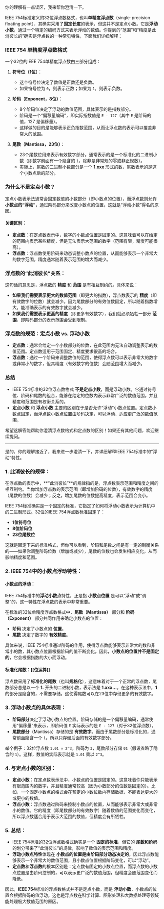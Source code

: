 你的理解有一点误区，我来帮你澄清一下。

IEEE 754标准定义的32位浮点数格式，也叫**单精度浮点数**（single-precision floating point），其确实采用了**固定长度**的表示，但这并不是定点小数。它是**浮动小数**，通过一个特定的编码方式来表示浮动的数值。你提到的“范围”和“精度是此消彼长的”确实是浮点数的一种常见特性，下面我们详细解释：

### IEEE 754 单精度浮点数格式
一个32位的IEEE 754单精度浮点数由三部分组成：

1. **符号位（1位）**：
   - 这个符号位决定了数值是正数还是负数。
   - 如果符号位为 `0`，则表示正数；如果为 `1`，则表示负数。

2. **阶码（Exponent，8位）**：
   - 8个阶码位决定了浮动的数值范围，具体表示的是指数部分。
   - 阶码是一个“偏移量编码”，即实际指数值是 `E - 127`（其中 `E` 是阶码的值，127 是偏移量）。
   - 这样做的目的是能够表示正负指数范围，从而让浮点数的表示可以覆盖非常大的范围。

3. **尾数（Mantissa，23位）**：
   - 23个尾数位用来表示有效数字部分，通常表示的是一个标准化的二进制小数（即数字前面有一个隐含的 `1`，除非是非常规的零或非正规数）。
   - 实际上，尾数的二进制小数部分是一个 **1.xxx** 形式的数，尾数表示的是这个小数点后的部分。
   
### 为什么不是定点小数？
定点小数表示法通常会固定数值的小数部分（即小数点的位置），而浮点数则允许**小数点的“浮动”**，通过阶码部分来改变小数点的位置，这就是“浮动小数”得名的原因。

#### 关键区别：
- **定点数**：在定点数表示中，数字的小数点位置是固定的。这意味着可以在给定的范围内表示某些精度，但是无法表示大范围的数字（范围有限，精度可能很高）。
- **浮点数**：浮点数使用阶码来动态调整小数点的位置，从而能够表示一个非常大的数字范围。精度通常随着表示范围的增大而减少。

### 浮点数的“此消彼长”关系：
这句话的意思是，浮点数的 **精度** 和 **范围** 是有相互制约的。具体来说：
- **如果我们需要表示更大的数值范围**（即更大的指数），浮点数表示的 **精度**（即有效数字的位数）就会减少。因为尾数部分的有效位数固定，所以随着指数增大，能准确表示的有效数字就会减少。
- **如果我们需要表示更高的精度**（即更多有效数字），我们就必须牺牲一部分 **范围**，即阶码部分的表示范围会受到限制。

### 浮点数的规范：定点小数 vs. 浮动小数
- **定点数**：通常会给定一个小数部分的位数，在此范围内无法自动调整表示的数值范围。定点数适用于范围固定、精度要求很高的场合。
- **浮点数**：通过一个阶码来调整数值的范围，使得浮点数可以表示非常大的数字或非常小的数字，但其精度（有效数字的位数）会随范围增大而减少。

### 总结
- IEEE 754标准的32位浮点数格式 **不是定点小数**，而是浮动小数。它通过符号位、阶码和尾数的组合，能够在给定的位数内表示非常广泛的数值范围，并且精度和范围是有权衡关系的。
- **定点小数** 和 **浮点小数** 主要的区别在于是否允许“浮动”小数点位置。定点数小数点固定，而浮点数小数点位置由阶码决定，可以浮动，适应更广泛的数值范围。

希望这解答能帮助你澄清浮点数格式和定点数的区别！如果还有其他问题，欢迎继续提问。

---

是的，你的理解接近了，我来进一步澄清一下，并详细解释IEEE 754标准中的“浮动”特性。

### 1. **此消彼长的规律**：
在浮点数的表示中，**“此消彼长”**的规律指的是，浮点数表示范围和精度之间的相互制约。当你增加浮点数的表示范围（即增加阶码的位数），有效数字的精度（尾数的位数）会减少；反之，增加尾数的位数提高精度，表示范围会变小。

IEEE 754标准确实是一个固定的标准，它指定了如何将浮动小数表示为计算机中的二进制形式。32位的IEEE 754浮点数标准固定了：
- **1位符号位**
- **8位阶码位**
- **23位尾数位**

这就是固定下来的标准格式，但你可以看到，阶码和尾数之间是有一定的制衡关系的——如果你调整阶码位数（增加或减少），尾数的位数也会发生相应变化，从而影响精度和范围。

### 2. **IEEE 754中的小数点浮动特性**：
#### **小数点的浮动**：
IEEE 754标准中的**浮动小数点**特性，正是指 **小数点位置** 是可以“浮动”或“调整”的，这一特性在浮点数的表示中非常重要。

在标准的32位单精度浮点数格式中，**尾数（Mantissa）** 部分和 **阶码（Exponent）** 部分共同作用来确定小数点的位置：
- **阶码** 决定了小数点的 **位置**。
- **尾数** 决定了数字的 **有效精度**。

具体来说，IEEE 754标准通过阶码的作用，使得浮点数能够表示非常大的数和非常小的数，其小数点位置根据阶码的值不断变化。因此，**小数点的位置并不是固定的**，它会根据指数的大小而浮动。

#### **标准化尾数**：[[位运算]]
浮点数采用了**标准化的尾数**（也叫**规格化**），这意味着对于一个正常的浮点数，尾数部分总是以一个 **1.** 开头的二进制小数，表示法是 **1.xxx...**。在这种表示法中，**1** 的部分是隐含的，不需要存储，这使得尾数可以在23位中存储更多的有效数字。

### 3. **浮动小数点的具体表现**：
- **阶码部分**决定了浮动小数点的位置。阶码存储的是一个偏移量编码，通常使用"偏移量"来表示，即阶码值 `E` 实际表示的是 `E - 127`（对于32位浮点数）。
- **尾数部分**（Mantissa）存储的是 **有效数字**。而由于尾数部分是标准化的，通常前面隐含一个 `1`，所以只存储后面的有效数字部分。

举个例子：32位浮点数 `1.01 × 2^3`，阶码为 `3`，尾数部分存储 `01`（假设省略了隐含的 `1`）。这样，数值的实际表示就是 `1.01` 乘以 `2^3`。

### 4. **与定点小数的区别**：
- **定点小数**：在定点数表示法中，小数点的位置是固定的。这意味着你只能表示有限范围内的数字，并且精度通常较高（因为小数部分的位数是固定的）。比如，一个固定小数点的格式会在预定的小数位数内存储数据，不能表达更大的或更小的数值。
- **浮点小数**：浮点数通过阶码来控制小数点的位置，从而能够表示非常大或非常小的数值。它的精度（即尾数部分的有效数字）随着数值的范围变化而变化，所以浮点数适合用于表示大范围的数值，但精度会有所牺牲。

### 5. **总结**：
- IEEE 754标准的32位浮点数格式确实是一个 **固定的标准**，但它的 **尾数和阶码** 的划分带来了“此消彼长”的规律，影响了数值的表示范围和精度。
- **浮动小数点特性**体现在 **小数点的位置是由阶码部分动态决定的**，因此浮点数能够表示一个非常大的数值范围，且小数点位置根据阶码变化，可以“浮动”。
- **定点数**和**浮点数**的根本区别是：定点数有固定的小数点位置，而浮点数的小数点位置是由阶码控制的，可以表示更广泛的数值范围，但精度会随范围变化而降低。

因此，**IEEE 754**标准的浮点数格式并不是定点小数，而是 **浮动小数**，小数点的位置会根据阶码的值浮动。这也是浮点数在科学计算、图形处理和大数据处理等领域能处理极大数值范围的原因。